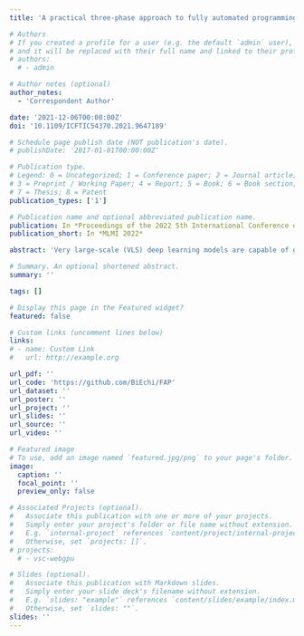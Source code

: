 ```yaml
---
title: 'A practical three-phase approach to fully automated programming using system decomposition and coding copilots'

# Authors
# If you created a profile for a user (e.g. the default `admin` user), write the username (folder name) here
# and it will be replaced with their full name and linked to their profile.
# authors:
  # - admin

# Author notes (optional)
author_notes:
  - 'Correspondent Author'

date: '2021-12-06T00:00:00Z'
doi: '10.1109/ICFTIC54370.2021.9647189'

# Schedule page publish date (NOT publication's date).
# publishDate: '2017-01-01T00:00:00Z'

# Publication type.
# Legend: 0 = Uncategorized; 1 = Conference paper; 2 = Journal article;
# 3 = Preprint / Working Paper; 4 = Report; 5 = Book; 6 = Book section;
# 7 = Thesis; 8 = Patent
publication_types: ['1']

# Publication name and optional abbreviated publication name.
publication: In *Proceedings of the 2022 5th International Conference on Machine Learning and Machine Intelligence*
publication_short: In *MLMI 2022*

abstract: 'Very large-scale (VLS) deep learning models are capable of generating meaningful code snippets, yet the performance drops dramatically when the coding task becomes more complex. Although fully neural approaches have been proposed to solve this problem, the value of the application is still limited. In our work, we propose a neuro-symbolic approach that integrates the symbolic natures of programming and the existing neural language models. We divide a programming task into three phases: forming a hierarchical task composed of functions, completing each function, and fulfilling the corner cases. Because each phase can be completed by language models, the coding process can be fully automated. Our contribution is three-fold. Firstly, we show that with little help from humans, VLS language models are capable of completing non-trivial programming tasks. Secondly, we provide a number of empirical insights to create prompt templates that help the language models generate better code. Thirdly, compared to the existing approaches, our work provides a much more practical approach for programmers and researchers to follow. The generated programming project using our fully automated programming approach and part of the ablation study code are available at https://github.com/BiEchi/FAP.'

# Summary. An optional shortened abstract.
summary: ''

tags: []

# Display this page in the Featured widget?
featured: false

# Custom links (uncomment lines below)
links:
# - name: Custom Link
#   url: http://example.org

url_pdf: ''
url_code: 'https://github.com/BiEchi/FAP' 
url_dataset: ''
url_poster: ''
url_project: ''
url_slides: ''
url_source: ''
url_video: ''

# Featured image
# To use, add an image named `featured.jpg/png` to your page's folder.
image:
  caption: ''
  focal_point: ''
  preview_only: false

# Associated Projects (optional).
#   Associate this publication with one or more of your projects.
#   Simply enter your project's folder or file name without extension.
#   E.g. `internal-project` references `content/project/internal-project/index.md`.
#   Otherwise, set `projects: []`.
# projects:
  # - vsc-webgpu

# Slides (optional).
#   Associate this publication with Markdown slides.
#   Simply enter your slide deck's filename without extension.
#   E.g. `slides: "example"` references `content/slides/example/index.md`.
#   Otherwise, set `slides: ""`.
slides: ''
---
```



